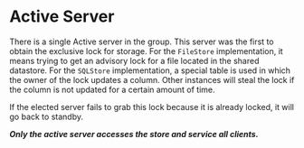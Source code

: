 # Active Server

There is a single Active server in the group. This server was the first to obtain the exclusive lock for storage. For the `FileStore` implementation, it means trying to get an advisory lock for a file located in the shared datastore. For the `SQLStore` implementation, a special table is used in which the owner of the lock updates a column. Other instances will steal the lock if the column is not updated for a certain amount of time.

If the elected server fails to grab this lock because it is already locked, it will go back to standby.

_**Only the active server accesses the store and service all clients.**_

